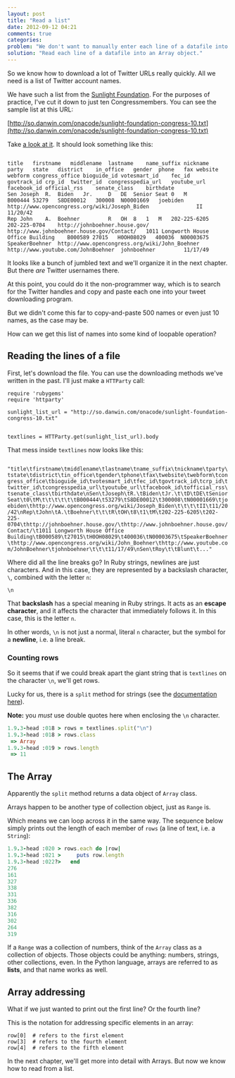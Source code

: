 ```yaml
---
layout: post
title: "Read a list"
date: 2012-09-12 04:21
comments: true
categories: 
problem: "We don't want to manually enter each line of a datafile into our program."
solution: "Read each line of a datafile into an Array object."
---
```


So we know how to download a lot of Twitter URLs really quickly. All we need is a list of Twitter account names.

We have such a list from the [Sunlight Foundation](http://services.sunlightlabs.com/). For the purposes of practice, I've cut it down to just ten Congressmembers. You can see the sample list at this URL:

[http://so.danwin.com/onacode/sunlight-foundation-congress-10.txt](http://so.danwin.com/onacode/sunlight-foundation-congress-10.txt)

Take [a look at it](http://so.danwin.com/onacode/sunlight-foundation-congress-10.txt). It should look something like this:

<code>
title	firstname	middlename	lastname	name_suffix	nickname	party	state	district	in_office	gender	phone	fax	website	webform	congress_office	bioguide_id	votesmart_id	fec_id	govtrack_id	crp_id	twitter_id	congresspedia_url	youtube_url	facebook_id	official_rss	senate_class	birthdate
Sen	Joseph	R.	Biden	Jr.		D	DE	Senior Seat	0	M						B000444	53279	S8DE00012	300008	N00001669	joebiden	http://www.opencongress.org/wiki/Joseph_Biden				II	11/20/42
Rep	John	A.	Boehner			R	OH	8	1	M	202-225-6205	202-225-0704	http://johnboehner.house.gov/	http://www.johnboehner.house.gov/Contact/	1011 Longworth House Office Building	B000589	27015	H0OH08029	400036	N00003675	SpeakerBoehner	http://www.opencongress.org/wiki/John_Boehner	http://www.youtube.com/JohnBoehner	johnboehner			11/17/49
</code>


It looks like a bunch of jumbled text and we'll organize it in the next chapter. But there *are* Twitter usernames there.

At this point, you could do it the non-programmer way, which is to search for the Twitter handles and copy and paste each one into your tweet downloading program.

But we didn't come this far to copy-and-paste 500 names or even just 10 names, as the case may be. 

How can we get this list of names into some kind of loopable operation?


## Reading the lines of a file

First, let's download the file. You can use the downloading methods we've written in the past. I'll just make a `HTTParty` call:

```
require 'rubygems'
require 'httparty'

sunlight_list_url = "http://so.danwin.com/onacode/sunlight-foundation-congress-10.txt"


textlines = HTTParty.get(sunlight_list_url).body
```

That mess inside `textlines` now looks like this:

<code>
"title\tfirstname\tmiddlename\tlastname\tname_suffix\tnickname\tparty\tstate\tdistrict\tin_office\tgender\tphone\tfax\twebsite\twebform\tcongress_office\tbioguide_id\tvotesmart_id\tfec_id\tgovtrack_id\tcrp_id\ttwitter_id\tcongresspedia_url\tyoutube_url\tfacebook_id\tofficial_rss\tsenate_class\tbirthdate\nSen\tJoseph\tR.\tBiden\tJr.\t\tD\tDE\tSenior Seat\t0\tM\t\t\t\t\t\tB000444\t53279\tS8DE00012\t300008\tN00001669\tjoebiden\thttp://www.opencongress.org/wiki/Joseph_Biden\t\t\t\tII\t11/20/42\nRep\tJohn\tA.\tBoehner\t\t\tR\tOH\t8\t1\tM\t202-225-6205\t202-225-0704\thttp://johnboehner.house.gov/\thttp://www.johnboehner.house.gov/Contact/\t1011 Longworth House Office Building\tB000589\t27015\tH0OH08029\t400036\tN00003675\tSpeakerBoehner\thttp://www.opencongress.org/wiki/John_Boehner\thttp://www.youtube.com/JohnBoehner\tjohnboehner\t\t\t11/17/49\nSen\tRoy\t\tBlunt\t..."
</code>

Where did all the line breaks go? In Ruby strings, newlines are just characters. And in this case, they are represented by a backslash character, `\`, combined with the letter `n`:

`\n`

That **backslash** has a special meaning in Ruby strings. It acts as an **escape character**, and it affects the character that immediately follows it. In this case, this is the letter `n`. 

In other words, `\n` is not just a normal, literal `n` character, but the symbol for a **newline**, i.e. a line break.


### Counting rows

So it seems that if we could break apart the giant string that is `textlines` on the character `\n`, we'll get rows.

Lucky for us, there is a `split` method for strings (see the [documentation here](http://www.ruby-doc.org/core-1.9.3/String.html)).

**Note:** you *must* use double quotes here when enclosing the `\n` character.

``` ruby irb
1.9.3-head :018 > rows = textlines.split("\n")
1.9.3-head :018 > rows.class
 => Array 
1.9.3-head :019 > rows.length
 => 11 
```

## The Array

Apparently the `split` method returns a data object of `Array` class.

Arrays happen to be another type of collection object, just as `Range` is.

Which means we can loop across it in the same way. The sequence below simply prints out the length of each member of `rows` (a line of text, i.e. a `String`):


``` ruby irb
1.9.3-head :020 > rows.each do |row|
1.9.3-head :021 >     puts row.length
1.9.3-head :022?>   end
276
161
327
338
331
336
382
316
302
264
319
```

If a `Range` was a collection of numbers, think of the `Array` class as a collection of objects. Those objects could be anything: numbers, strings, other collections, even. In the Python language, arrays are referred to as **lists**, and that name works as well.


## Array addressing

What if we just wanted to print out the first line? Or the fourth line?

This is the notation for addressing specific elements in an array:

```
row[0]	# refers to the first element
row[3]	# refers to the fourth element
row[4]	# refers to the fifth element
```


In the next chapter, we'll get more into detail with Arrays. But now we know how to read from a list.


